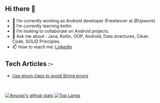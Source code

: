 ## Hi there 👋
- 🔭 I’m currently working as Android developer (Freelancer at @Upwork)
- 🌱 I’m currently learning kotlin.
- 👯 I’m looking to collaborate on Android projects.
- 💬 Ask me about : Java, Kotlin, OOP, Android, Data stractures, Clean Code, SOLID Principles.
- 📫 How to reach me: [Linkedln](https://www.linkedin.com/in/hamza-gamal-50ba21176/) <br/>

## Tech Articles :-
- [Use enum class to avoid String errors](https://dev.to/hamza94max/use-enum-class-to-avoid-string-errors-pm8)





<br/><br/>
[![Anurag's github stats](https://github-readme-stats.vercel.app/api?username=hamza94max)](https://github.com/anuraghazra/github-readme-stats) [![Top Langs](https://github-readme-stats.vercel.app/api/top-langs/?username=hamza94max&layout=compact)](https://github.com/anuraghazra/github-readme-stats)  





<!--
**hamza94max/hamza94max** is a ✨ _special_ ✨ repository because its `README.md` (this file) appears on your GitHub profile.

Here are some ideas to get you started:

- 🔭 I’m currently working on ...
- 🌱 I’m currently learning kotlin
- 👯 I’m looking to collaborate on Android projects
- 🤔 I’m looking for help with ...
- 💬 Ask me about Java ,Android,Data Structures
- 📫 How to reach me: [Linkedln](https://www.linkedin.com/in/hamza-gamal-50ba21176/)
- 😄 Pronouns: ...
- ⚡ Fun fact: ...
-->
